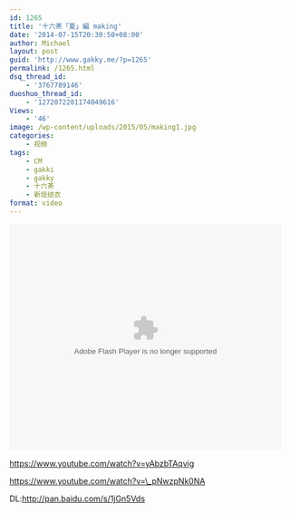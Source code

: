 ```yaml
---
id: 1265
title: '十六茶「夏」編 making'
date: '2014-07-15T20:30:50+08:00'
author: Michael
layout: post
guid: 'http://www.gakky.me/?p=1265'
permalink: /1265.html
dsq_thread_id:
    - '3767789146'
duoshuo_thread_id:
    - '1272072281174049616'
Views:
    - '46'
image: /wp-content/uploads/2015/05/making1.jpg
categories:
    - 视频
tags:
    - CM
    - gakki
    - gakky
    - 十六茶
    - 新垣结衣
format: video
---
```


<embed align="middle" allowfullscreen="allowfullscreen" allowscriptaccess="always" height="400" quality="high" src="http://player.youku.com/player.php/sid/XNzQwMjIyMjMy/v.swf" type="application/x-shockwave-flash" width="480"></embed>

https://www.youtube.com/watch?v=yAbzbTAqvig  
  
https://www.youtube.com/watch?v=\_pNwzpNk0NA  
  
DL:http://pan.baidu.com/s/1jGn5Vds